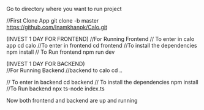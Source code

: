 Go to directory where you want to run project

//First Clone App
git clone -b master https://github.com/Inamkhanpk/Calo.git

(INVEST 1 DAY FOR FRONTEND)
//For Running Frontend
// To enter in calo app
cd calo 
//To enter in frontend 
cd frontend 
 //To install the dependencies
npm install 
// To Run frontend
npm run dev



 (INVEST 1 DAY FOR BACKEND)  
//For Running Backend 
//backend to calo
cd ..

// To enter in backend 
cd backend
// To install the dependencies
npm install
//To Run backend 
npx ts-node index.ts


Now both frontend and backend are up and running


